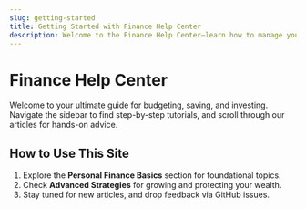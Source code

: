 ```yaml
---
slug: getting-started
title: Getting Started with Finance Help Center
description: Welcome to the Finance Help Center—learn how to manage your money wisely.
---
```


# Finance Help Center

Welcome to your ultimate guide for budgeting, saving, and investing. Navigate the sidebar to find step-by-step tutorials, and scroll through our articles for hands-on advice.

<AdInline />

## How to Use This Site

1. Explore the **Personal Finance Basics** section for foundational topics.  
2. Check **Advanced Strategies** for growing and protecting your wealth.  
3. Stay tuned for new articles, and drop feedback via GitHub issues.  

